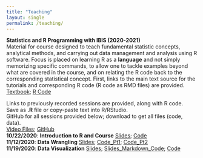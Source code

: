 ```yaml
---
title: "Teaching"
layout: single
permalink: /teaching/
---
```

**Statistics and R Programming with IBIS (2020-2021)**  
Material for course designed to teach fundamental statistic concepts, analytical methods, and carrying out data management and analysis using R software.  Focus is placed on learning R as a **language** and not simply memorizing specific commands, to allow one to tackle examples beyond what are covered in the course, and on relating the R code back to the corresponding statistical concept.  First, links to the main text source for the tutorials and corresponding R code (R code as RMD files) are provided.<br/>
[Textbook](https://kmdono02.github.io/Data_Analysis_with_R_IBIS/); [R Code](https://github.com/kmdono02/Data_Analysis_with_R_IBIS)

Links to previously recorded sessions are provided, along with R code.<br/>
Save as **.R** file or copy-paste text into R/RStudio.<br/>
GitHub for all sessions provided below; download to get all files (code, data).<br/>
[Video Files](https://www.dropbox.com/sh/m3mla30i5870jve/AADZAIvCV_G7KQ4DMC0kITFoa?dl=0); [GitHub](https://github.com/kmdono02/Stats_R_Teaching)<br/>
**10/22/2020**: **Introduction to R and Course** [Slides](https://docs.google.com/gview?url=https://raw.githubusercontent.com/kmdono02/Stats_R_Teaching/main/10_22_2020/session_slides.pdf); [Code](https://raw.githubusercontent.com/kmdono02/Stats_R_Teaching/main/10_22_2020/script.R)<br/>
**11/12/2020**: **Data Wrangling** [Slides](https://docs.google.com/viewer?url=https://raw.githubusercontent.com/kmdono02/Stats_R_Teaching/main/11_12_2020/session_slides.pdf); [Code_Pt1](https://raw.githubusercontent.com/kmdono02/Stats_R_Teaching/main/11_12_2020/script_1.R); [Code_Pt2](https://raw.githubusercontent.com/kmdono02/Stats_R_Teaching/main/11_12_2020/script_2.R)<br/>
**11/19/2020**: **Data Visualization** [Slides](https://docs.google.com/viewer?url=https://raw.githubusercontent.com/kmdono02/Stats_R_Teaching/main/11_19_2020/class_markdown.html); [Slides_Markdown_Code](https://raw.githubusercontent.com/kmdono02/Stats_R_Teaching/main/11_19_2020/class_markdown.RMD); [Code](https://raw.githubusercontent.com/kmdono02/Stats_R_Teaching/main/11_19_2020/script.R)

